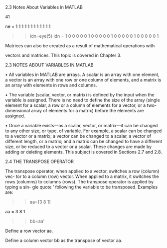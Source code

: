 2.3 Notes About Variables in MATLAB

41

ne =
     1     1     1
     1     1     1
     1     1     1
     1     1     1
>> idn=eye(5)
idn =
     1     0     0     0     0
     0     1     0     0     0
     0     0     1     0     0
     0     0     0     1     0
     0     0     0     0     1
>>

Matrices  can  also  be  created  as  a  result  of  mathematical  operations  with

vectors and matrices. This topic is covered in Chapter 3.

2.3 NOTES ABOUT VARIABLES IN MATLAB

• All variables in MATLAB are arrays. A scalar is an array with one element, a
vector is an array with one row or one column of elements, and a matrix is an
array with elements in rows and columns.

• The variable (scalar, vector, or matrix) is defined by the input when the variable
is assigned. There is no need to define the size of the array (single element for a
scalar, a row or a column of elements for a vector, or a two-dimensional array of
elements for a matrix) before the elements are assigned.

• Once a variable exists—as a scalar, vector, or matrix—it can be changed to any
other size, or type, of variable. For example, a scalar can be changed to a vector
or a matrix; a vector can be changed to a scalar, a vector of different length, or a
matrix; and a matrix can be changed to have a different size, or be reduced to a
vector or a scalar. These changes are made by adding or deleting elements. This
subject is covered in Sections 2.7 and 2.8.

2.4 THE TRANSPOSE OPERATOR

The transpose operator, when applied to a vector, switches a row (column) vec-
tor  to  a  column  (row)  vector.  When  applied  to  a  matrix,  it  switches  the  rows
(columns) to columns (rows). The transpose operator is applied by typing a sin-
gle quote  ’ following the variable to be transposed. Examples are:

>> aa=[3  8  1]

aa =
     3     8     1

>> bb=aa'

Define a row vector aa.

Define a column vector bb as
the transpose of vector aa.

